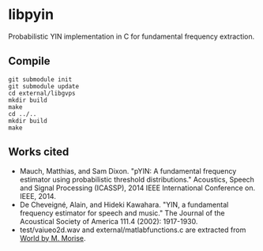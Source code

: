 libpyin
===

Probabilistic YIN implementation in C for fundamental frequency extraction.

Compile
---

```
git submodule init
git submodule update
cd external/libgvps
mkdir build
make
cd ../..
mkdir build
make
```

Works cited
---

* Mauch, Matthias, and Sam Dixon. "pYIN: A fundamental frequency estimator using probabilistic threshold distributions." Acoustics, Speech and Signal Processing (ICASSP), 2014 IEEE International Conference on. IEEE, 2014.
* De Cheveigné, Alain, and Hideki Kawahara. "YIN, a fundamental frequency estimator for speech and music." The Journal of the Acoustical Society of America 111.4 (2002): 1917-1930.
* test/vaiueo2d.wav and external/matlabfunctions.c are extracted from [World by M. Morise](http://ml.cs.yamanashi.ac.jp/world/).
